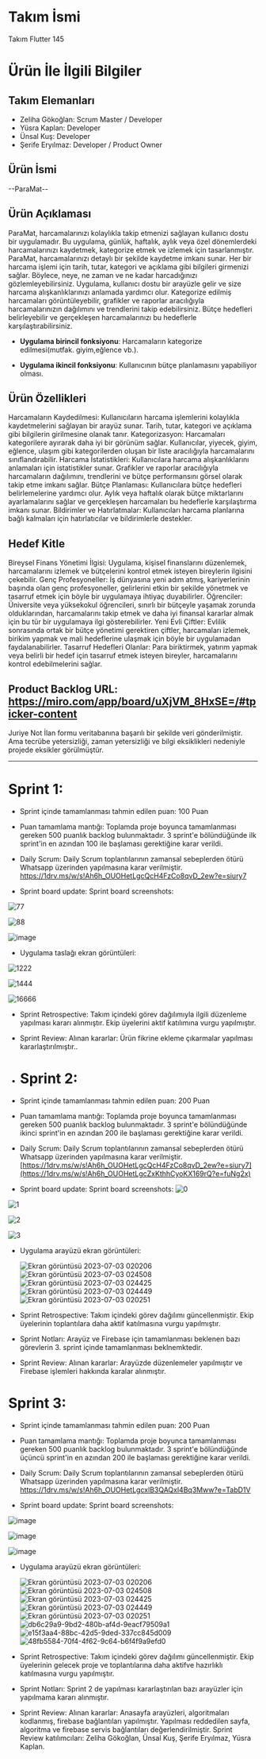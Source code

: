 # **Takım İsmi**

Takım Flutter 145

# Ürün İle İlgili Bilgiler

## Takım Elemanları

- Zeliha Gökoğlan: Scrum Master / Developer
- Yüsra Kaplan: Developer
- Ünsal Kuş: Developer
- Şerife Eryılmaz: Developer / Product Owner

## Ürün İsmi

--ParaMat--

## Ürün Açıklaması

ParaMat, harcamalarınızı kolaylıkla takip etmenizi sağlayan kullanıcı dostu bir uygulamadır. Bu uygulama, günlük, haftalık, aylık veya özel dönemlerdeki harcamalarınızı kaydetmek, kategorize etmek ve izlemek için tasarlanmıştır.
ParaMat, harcamalarınızı detaylı bir şekilde kaydetme imkanı sunar. Her bir harcama işlemi için tarih, tutar, kategori ve açıklama gibi bilgileri girmenizi sağlar. Böylece, neye, ne zaman ve ne kadar harcadığınızı gözlemleyebilirsiniz.
Uygulama, kullanıcı dostu bir arayüzle gelir ve size harcama alışkanlıklarınızı anlamada yardımcı olur. Kategorize edilmiş harcamaları görüntüleyebilir, grafikler ve raporlar aracılığıyla harcamalarınızın dağılımını ve trendlerini takip edebilirsiniz. Bütçe hedefleri belirleyebilir ve gerçekleşen harcamalarınızı bu hedeflerle karşılaştırabilirsiniz.

- **Uygulama birincil fonksiyonu**: Harcamaların kategorize edilmesi(mutfak. giyim,eğlence vb.).

- **Uygulama ikincil fonksiyonu**: Kullanıcının bütçe planlamasını yapabiliyor olması.

## Ürün Özellikleri

Harcamaların Kaydedilmesi: Kullanıcıların harcama işlemlerini kolaylıkla kaydetmelerini sağlayan bir arayüz sunar. Tarih, tutar, kategori ve açıklama gibi bilgilerin girilmesine olanak tanır.
Kategorizasyon: Harcamaları kategorilere ayırarak daha iyi bir görünüm sağlar. Kullanıcılar, yiyecek, giyim, eğlence, ulaşım gibi kategorilerden oluşan bir liste aracılığıyla harcamalarını sınıflandırabilir.
Harcama İstatistikleri: Kullanıcılara harcama alışkanlıklarını anlamaları için istatistikler sunar. Grafikler ve raporlar aracılığıyla harcamaların dağılımını, trendlerini ve bütçe performansını görsel olarak takip etme imkanı sağlar.
Bütçe Planlaması: Kullanıcılara bütçe hedefleri belirlemelerine yardımcı olur. Aylık veya haftalık olarak bütçe miktarlarını ayarlamalarını sağlar ve gerçekleşen harcamaları bu hedeflerle karşılaştırma imkanı sunar.
Bildirimler ve Hatırlatmalar: Kullanıcıları harcama planlarına bağlı kalmaları için hatırlatıcılar ve bildirimlerle destekler.

## Hedef Kitle

Bireysel Finans Yönetimi İlgisi: Uygulama, kişisel finanslarını düzenlemek, harcamalarını izlemek ve bütçelerini kontrol etmek isteyen bireylerin ilgisini çekebilir.
Genç Profesyoneller: İş dünyasına yeni adım atmış, kariyerlerinin başında olan genç profesyoneller, gelirlerini etkin bir şekilde yönetmek ve tasarruf etmek için böyle bir uygulamaya ihtiyaç duyabilirler.
Öğrenciler: Üniversite veya yüksekokul öğrencileri, sınırlı bir bütçeyle yaşamak zorunda olduklarından, harcamalarını takip etmek ve daha iyi finansal kararlar almak için bu tür bir uygulamaya ilgi gösterebilirler.
Yeni Evli Çiftler: Evlilik sonrasında ortak bir bütçe yönetimi gerektiren çiftler, harcamaları izlemek, birikim yapmak ve mali hedeflerine ulaşmak için böyle bir uygulamadan faydalanabilirler.
Tasarruf Hedefleri Olanlar: Para biriktirmek, yatırım yapmak veya belirli bir hedef için tasarruf etmek isteyen bireyler, harcamalarını kontrol edebilmelerini sağlar.

## Product Backlog URL: https://miro.com/app/board/uXjVM_8HxSE=/#tpicker-content

Juriye Not
İlan formu veritabanına başarılı bir şekilde veri gönderilmiştir. Ama tecrübe yetersizliği, zaman yetersizliği ve bilgi eksiklikleri nedeniyle projede eksikler görülmüştür.



---

# Sprint 1:

- Sprint içinde tamamlanması tahmin edilen puan: 100 Puan

- Puan tamamlama mantığı: Toplamda proje boyunca tamamlanması gereken 500 puanlık backlog bulunmaktadır. 3 sprint'e bölündüğünde ilk sprint'in en azından 100 ile başlaması gerektiğine karar verildi.

- Daily Scrum: Daily Scrum toplantılarının zamansal sebeplerden ötürü Whatsapp üzerinden yapılmasına karar verilmiştir. https://1drv.ms/w/s!Ah6h_OUOHetLgcQcH4FzCo8qvD_2ew?e=siury7

- Sprint board update: Sprint board screenshots:

![77](https://github.com/zelihagokoglan/ParaMat/assets/111123650/e7fe1212-c1c5-4d4d-9493-fdcba8d0e7ca)

![88](https://github.com/zelihagokoglan/ParaMat/assets/111123650/e459dc34-8406-4e96-b8a0-3c2249ef4637)

![image](https://github.com/zelihagokoglan/ParaMat/assets/111123650/ce593a37-f47d-426b-96b2-e0b32c6137c1)

- Uygulama taslağı ekran görüntüleri:

![1222](https://github.com/zelihagokoglan/ParaMat/assets/111123650/2e7f2dee-072b-407f-ada4-ba62d55af22d)

![1444](https://github.com/zelihagokoglan/ParaMat/assets/111123650/45208522-a7dd-4080-b8c1-44bfbd888b6f)

![16666](https://github.com/zelihagokoglan/ParaMat/assets/111123650/2feecb95-fd01-4379-93e3-35e5e8592512)

- Sprint Retrospective: Takım içindeki görev dağılımıyla ilgili düzenleme yapılması kararı alınmıştır. Ekip üyelerini aktif katılımına vurgu yapılmıştır.

- Sprint Review: Alınan kararlar: Ürün fikrine ekleme çıkarmalar yapılması kararlaştırılmıştır..

- # Sprint 2:

- Sprint içinde tamamlanması tahmin edilen puan: 200 Puan

- Puan tamamlama mantığı: Toplamda proje boyunca tamamlanması gereken 500 puanlık backlog bulunmaktadır. 3 sprint'e bölündüğünde ikinci sprint'in en azından 200 ile başlaması gerektiğine karar verildi.

- Daily Scrum: Daily Scrum toplantılarının zamansal sebeplerden ötürü Whatsapp üzerinden yapılmasına karar verilmiştir. [https://1drv.ms/w/s!Ah6h_OUOHetLgcQcH4FzCo8qvD_2ew?e=siury7](https://1drv.ms/w/s!Ah6h_OUOHetLgcZxKthhCyoKX169rQ?e=fuNg2x)

- Sprint board update: Sprint board screenshots:
![0](https://github.com/zelihagokoglan/ParaMat/assets/111123650/10c6dbe8-c368-4cdf-b738-c20d66bfea76)

![1](https://github.com/zelihagokoglan/ParaMat/assets/111123650/182afd42-a865-440d-b89e-d7e0ea80d8d2)

![2](https://github.com/zelihagokoglan/ParaMat/assets/111123650/bf119137-f216-4f94-b85d-09cc0f40a37f)

![3](https://github.com/zelihagokoglan/ParaMat/assets/111123650/d0b47387-47d3-4d4f-beda-061490f51029)


- Uygulama arayüzü ekran görüntüleri:

  ![Ekran görüntüsü 2023-07-03 020206](https://github.com/zelihagokoglan/ParaMat/assets/111123650/d5c5051f-6ad2-4b02-8e7c-6a8ede1ba93a)
  ![Ekran görüntüsü 2023-07-03 024508](https://github.com/zelihagokoglan/ParaMat/assets/111123650/e9087f2f-5c2c-4502-838a-79d8a38661a8)
  ![Ekran görüntüsü 2023-07-03 024425](https://github.com/zelihagokoglan/ParaMat/assets/111123650/c2665436-4808-4c67-9b1d-97bfa26f4f2f)
  ![Ekran görüntüsü 2023-07-03 024449](https://github.com/zelihagokoglan/ParaMat/assets/111123650/730a7eae-e00d-4f41-8f3a-c0cba85bb85b)
  ![Ekran görüntüsü 2023-07-03 020251](https://github.com/zelihagokoglan/ParaMat/assets/111123650/8b4963f3-44ed-4312-b8f1-4986893c960d)
  
  
- Sprint Retrospective: Takım içindeki görev dağılımı güncellenmiştir. Ekip üyelerinin toplantılara daha aktif katılmasına vurgu yapılmıştır.

- Sprint Notları: Arayüz ve Firebase için tamamlanması beklenen bazı görevlerin 3. sprint içinde tamamlanması beklnemktedir. 

- Sprint Review: Alınan kararlar: Arayüzde düzenlemeler yapılmıştır ve Firebase işlemleri hakkında karalar alınmıştır.



 # Sprint 3:

- Sprint içinde tamamlanması tahmin edilen puan: 200 Puan

- Puan tamamlama mantığı: Toplamda proje boyunca tamamlanması gereken 500 puanlık backlog bulunmaktadır. 3 sprint'e bölündüğünde üçüncü sprint'in en azından 200 ile başlaması gerektiğine karar verildi.

- Daily Scrum: Daily Scrum toplantılarının zamansal sebeplerden ötürü Whatsapp üzerinden yapılmasına karar verilmiştir. https://1drv.ms/w/s!Ah6h_OUOHetLgcxlB3QAQxl4Bq3Mww?e=TabD1V

- Sprint board update: Sprint board screenshots:

![image](https://github.com/zelihagokoglan/ParaMat/assets/111123650/0113c0d8-0367-426f-a56f-5d97d33bdfee)

![image](https://github.com/zelihagokoglan/ParaMat/assets/111123650/db362f2b-8c4d-48ad-beb2-1b1550ac0f9e)

![image](https://github.com/zelihagokoglan/ParaMat/assets/111123650/5215a077-cad5-41f8-bc2c-fab696f5c229)


- Uygulama arayüzü ekran görüntüleri:

  ![Ekran görüntüsü 2023-07-03 020206](https://github.com/zelihagokoglan/ParaMat/assets/111123650/d5c5051f-6ad2-4b02-8e7c-6a8ede1ba93a)
  ![Ekran görüntüsü 2023-07-03 024508](https://github.com/zelihagokoglan/ParaMat/assets/111123650/e9087f2f-5c2c-4502-838a-79d8a38661a8)
  ![Ekran görüntüsü 2023-07-03 024425](https://github.com/zelihagokoglan/ParaMat/assets/111123650/c2665436-4808-4c67-9b1d-97bfa26f4f2f)
  ![Ekran görüntüsü 2023-07-03 024449](https://github.com/zelihagokoglan/ParaMat/assets/111123650/730a7eae-e00d-4f41-8f3a-c0cba85bb85b)
  ![Ekran görüntüsü 2023-07-03 020251](https://github.com/zelihagokoglan/ParaMat/assets/111123650/8b4963f3-44ed-4312-b8f1-4986893c960d)
  ![db6c29a9-9bd2-480b-af4d-9eacf79509a1](https://github.com/zelihagokoglan/ParaMat/assets/111123650/570983e9-d9c3-4ea6-bf85-774f133f51e1)
  ![e15f3aa4-88bc-42d5-9ded-337cc845d009](https://github.com/zelihagokoglan/ParaMat/assets/111123650/02104057-07c8-410c-b537-86fed20f9f2c)
  ![48fb5584-70f4-4f62-9c64-b6f4f9a9efd0](https://github.com/zelihagokoglan/ParaMat/assets/111123650/9a0b8886-4455-4030-8792-3af13de2b4d8)

  
- Sprint Retrospective: Takım içindeki görev dağılımı güncellenmiştir. Ekip üyelerinin gelecek proje ve toplantılarına daha aktifve hazırlıklı katılmasına vurgu yapılmıştır.

- Sprint Notları: Sprint 2 de yapılması kararlaştırılan bazı arayüzler için yapılmama kararı alınmıştır.

- Sprint Review: Alınan kararlar: Anasayfa arayüzleri, algoritmaları kodlanmış, firebase bağlantıları yapılmıştır. Yapılması reddedilen sayfa, algoritma ve firebase servis bağlantıları değerlendirilmiştir. Sprint Review katılımcıları: Zeliha Gökoğlan, Ünsal Kuş, Şerife Eryılmaz, Yüsra Kaplan.


